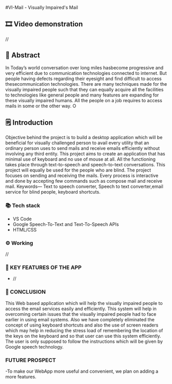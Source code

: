#VI-Mail - Visually Impaired's Mail


## 🎞 Video demonstration
//

## 📄 Abstract
In Today’s world conversation over long miles hasbecome progressive and very efficient due to communication technologies connected to internet. But people having defects regarding their eyesight and find difficult to access thesecommunication technologies. There are many techniques made for the visually impaired people such that they can equally acquire all the facilities to technologies like general people and many features are expanding for these visually impaired humans. All the people on a job requires to access mails in some or the other way. O

## 🗒️ Introduction
Objective behind the project is to build a desktop application which will be beneficial for visually challenged person to avail every utility that an ordinary person uses to send mails and receive emails efficiently without involving any third entity. This project aims to create an application that has minimal use of keyboard and no use of mouse at all. All the functioning takes place through text-to-speech and speech-to-text conversations. This project will equally be used for the people who are blind. The project focuses on sending and receiving the mails. Every process is interactive and done by accepting few commands such as compose mail and receive mail.
Keywords— Text to speech converter, Speech to text converter,email service for blind people, keyboard shortcuts.

### 📚 Tech stack
- VS Code 
- Google Speech-To-Text and Text-To-Speech APIs
- HTML/CSS

### ⚙ Working
//

### 🔑 KEY FEATURES OF THE APP
- //

### 🌈 CONCLUSION
This Web based application which will help the visually impaired people to access the email services easily and efficiently. This system will help in overcoming certain issues that the visually impaired people had to face earlier in using email systems. Also we have completely eliminated the concept of using keyboard shortcuts and also the use of screen readers which may help in reducing the stress load of remembering the location of the keys on the keyboard and so that user can use this system efficiently. The user is only supposed to follow the instructions which will be given by Google speech technology.

### FUTURE PROSPECT
-To make our WebApp more useful and convenient, we plan on adding a more features.
